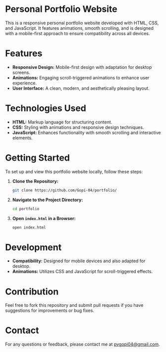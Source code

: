 # Personal Portfolio Website

This is a responsive personal portfolio website developed with HTML, CSS, and JavaScript. It features animations, smooth scrolling, and is designed with a mobile-first approach to ensure compatibility across all devices.

# Features

- **Responsive Design:** Mobile-first design with adaptation for desktop screens.
- **Animations:** Engaging scroll-triggered animations to enhance user experience.
- **User Interface:** A clean, modern, and aesthetically pleasing layout.

# Technologies Used

- **HTML:** Markup language for structuring content.
- **CSS:** Styling with animations and responsive design techniques.
- **JavaScript:** Enhances functionality with smooth scrolling and interactive elements.

# Getting Started

To set up and view this portfolio website locally, follow these steps:

1. **Clone the Repository:**

   ```bash
   git clone https://github.com/Gopi-04/portfolio/
   ```

2. **Navigate to the Project Directory:**

   ```bash
   cd portfolio
   ```

3. **Open `index.html` in a Browser:**

   ```bash
   open index.html
   ```

# Development

- **Compatibility:** Designed for mobile devices and also adapted for desktop.
- **Animations:** Utilizes CSS and JavaScript for scroll-triggered effects.

# Contribution

Feel free to fork this repository and submit pull requests if you have suggestions for improvements or bug fixes.

# Contact

For any questions or feedback, please contact me at [pvgopi04@gmail.com](mailto:pvgopi04@gmail.com).
